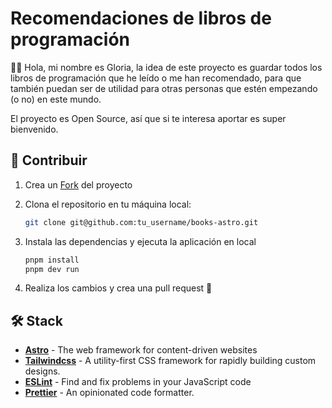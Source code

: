 # Recomendaciones de libros de programación
👋🏻 Hola, mi nombre es Gloria, la idea de este proyecto es guardar todos los libros de programación que he leído o me han recomendado, para que también puedan ser de utilidad para otras personas que estén empezando (o no) en este mundo.

El proyecto es Open Source, así que si te interesa aportar es super bienvenido.


## 🚀 Contribuir
1. Crea un [Fork](https://github.com/glaboryp/books-astro/fork) del proyecto

2. Clona el repositorio en tu máquina local:
    ```bash
    git clone git@github.com:tu_username/books-astro.git
    ```

3. Instala las dependencias y ejecuta la aplicación en local
    ```bash
    pnpm install
    pnpm dev run
    ```

4. Realiza los cambios y crea una pull request 🚀


## 🛠️ Stack
- [**Astro**](https://astro.build/) - The web framework for content-driven websites
- [**Tailwindcss**](https://tailwindcss.com/) - A utility-first CSS framework for rapidly building custom designs.
- [**ESLint**](https://eslint.org/) - Find and fix problems in your JavaScript code
- [**Prettier**](https://prettier.io/) - An opinionated code formatter.